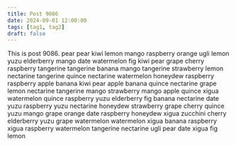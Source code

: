 ```yaml
---
title: Post 9086
date: 2024-09-01 12:00:00
tags: [tag1, tag2]
draft: false
---
```

This is post 9086.
pear
pear
kiwi
lemon
mango
raspberry
orange
ugli
lemon
yuzu
elderberry
mango
date
watermelon
fig
kiwi
pear
grape
cherry
raspberry
tangerine
tangerine
banana
mango
tangerine
strawberry
lemon
nectarine
tangerine
quince
nectarine
watermelon
honeydew
raspberry
raspberry
apple
banana
kiwi
pear
apple
banana
quince
nectarine
grape
lemon
nectarine
tangerine
mango
strawberry
mango
apple
quince
xigua
watermelon
quince
raspberry
yuzu
elderberry
fig
banana
nectarine
date
yuzu
raspberry
yuzu
nectarine
honeydew
strawberry
grape
cherry
quince
yuzu
mango
grape
orange
date
raspberry
honeydew
xigua
zucchini
cherry
elderberry
yuzu
grape
watermelon
watermelon
xigua
banana
raspberry
xigua
raspberry
watermelon
tangerine
nectarine
ugli
pear
date
xigua
fig
lemon
